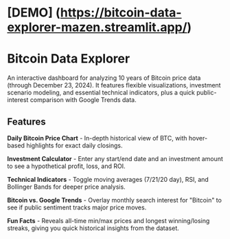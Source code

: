 # [DEMO] (https://bitcoin-data-explorer-mazen.streamlit.app/)
# Bitcoin Data Explorer
An interactive dashboard for analyzing 10 years of Bitcoin price data (through December 23, 2024). It features flexible visualizations, investment scenario modeling, and essential technical indicators, plus a quick public-interest comparison with Google Trends data.

## Features
**Daily Bitcoin Price Chart** - In-depth historical view of BTC, with hover-based highlights for exact daily closings.

**Investment Calculator** - Enter any start/end date and an investment amount to see a hypothetical profit, loss, and ROI.

**Technical Indicators** - Toggle moving averages (7/21/20 day), RSI, and Bollinger Bands for deeper price analysis.

**Bitcoin vs. Google Trends** - Overlay monthly search interest for "Bitcoin" to see if public sentiment tracks major price moves.

**Fun Facts** - Reveals all-time min/max prices and longest winning/losing streaks, giving you quick historical insights from the dataset.